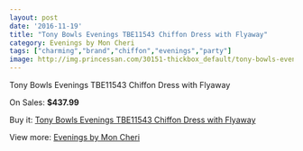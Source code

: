 ```yaml
---
layout: post
date: '2016-11-19'
title: "Tony Bowls Evenings TBE11543 Chiffon Dress with Flyaway"
category: Evenings by Mon Cheri
tags: ["charming","brand","chiffon","evenings","party"]
image: http://img.princessan.com/30151-thickbox_default/tony-bowls-evenings-tbe11543-chiffon-dress-with-flyaway.jpg
---
```

Tony Bowls Evenings TBE11543 Chiffon Dress with Flyaway

On Sales: **$437.99**
<a href="https://www.princessan.com/en/13732-tony-bowls-evenings-tbe11543-chiffon-dress-with-flyaway.html"><amp-img layout="responsive" width="600" height="600" src="//img.princessan.com/30151-thickbox_default/tony-bowls-evenings-tbe11543-chiffon-dress-with-flyaway.jpg" alt="Tony Bowls Evenings TBE11543 Chiffon Dress with Flyaway 0" /></a>
<a href="https://www.princessan.com/en/13732-tony-bowls-evenings-tbe11543-chiffon-dress-with-flyaway.html"><amp-img layout="responsive" width="600" height="600" src="//img.princessan.com/30153-thickbox_default/tony-bowls-evenings-tbe11543-chiffon-dress-with-flyaway.jpg" alt="Tony Bowls Evenings TBE11543 Chiffon Dress with Flyaway 1" /></a>
<a href="https://www.princessan.com/en/13732-tony-bowls-evenings-tbe11543-chiffon-dress-with-flyaway.html"><amp-img layout="responsive" width="600" height="600" src="//img.princessan.com/30152-thickbox_default/tony-bowls-evenings-tbe11543-chiffon-dress-with-flyaway.jpg" alt="Tony Bowls Evenings TBE11543 Chiffon Dress with Flyaway 2" /></a>

Buy it: [Tony Bowls Evenings TBE11543 Chiffon Dress with Flyaway](https://www.princessan.com/en/13732-tony-bowls-evenings-tbe11543-chiffon-dress-with-flyaway.html "Tony Bowls Evenings TBE11543 Chiffon Dress with Flyaway")

View more: [Evenings by Mon Cheri](https://www.princessan.com/en/101- "Evenings by Mon Cheri")